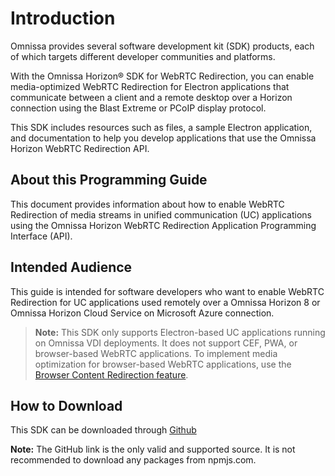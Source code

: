# Introduction

Omnissa provides several software development kit (SDK) products, each of which targets different developer communities and platforms.

With the Omnissa Horizon® SDK for WebRTC Redirection, you can enable media-optimized WebRTC Redirection for Electron applications that communicate between a client and a remote desktop over a Horizon connection using the Blast Extreme or PCoIP display protocol.

This SDK includes resources such as files, a sample Electron application, and documentation to help you develop applications that use the Omnissa Horizon WebRTC Redirection API.

## About this Programming Guide

This document provides information about how to enable WebRTC Redirection of media streams in unified communication (UC) applications using the Omnissa Horizon WebRTC Redirection Application Programming Interface (API).

## Intended Audience

This guide is intended for software developers who want to enable WebRTC Redirection for UC applications used remotely over a Omnissa Horizon 8 or Omnissa Horizon Cloud Service on Microsoft Azure connection.

> **Note:** This SDK only supports Electron-based UC applications running on Omnissa VDI deployments. It does not support CEF, PWA, or browser-based WebRTC applications. To implement media optimization for browser-based WebRTC applications, use the [Browser Content Redirection feature](https://docs.omnissa.com/bundle/Horizon-Remote-Desktop-FeaturesVmulti/page/ConfiguringBrowserContentRedirection.html).

## How to Download
This SDK can be downloaded through [Github](https://github.com/euc-releases/horizon-webrtc-redir-sdk)

**Note:**
The GitHub link is the only valid and supported source. It is not recommended to download any packages from npmjs.com.
